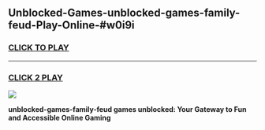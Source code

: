 
## Unblocked-Games-unblocked-games-family-feud-Play-Online-#w0i9i
<h3>
<a href="https://premium.freeplayer.one?title=unblocked-games-family-feud&ref=27F">CLICK TO PLAY</a></h3>
<hr>

<h3>
<a href="https://premium.freeplayer.one?title=unblocked-games-family-feud&ref=27F">CLICK 2 PLAY</a>
  
</h3>

<a href="https://premium.freeplayer.one?title=unblocked-games-family-feud&ref=27F"><img src="https://clearcache.store/games.png"></a>


**unblocked-games-family-feud games unblocked: Your Gateway to Fun and Accessible Online Gaming**
